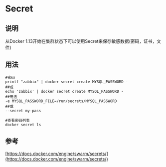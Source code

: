 # Secret

## 说明

从Docker 1.13开始在集群状态下可以使用Secret来保存敏感数据\(密码，证书，文件\)



## 用法

```text
#密码
printf "zabbix" | docker secret create MYSQL_PASSWORD -
##或
echo 'zabbix' | docker secret create MYSQL_PASSWORD -
##用法
-e MYSQL_PASSWORD_FILE=/run/secrets/MYSQL_PASSWORD
##或
--secret my-pass

#查看密码列表
docker secret ls
```

## 

## 参考

[https://docs.docker.com/engine/swarm/secrets/](https://docs.docker.com/engine/swarm/secrets/)

